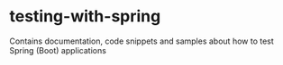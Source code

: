 # testing-with-spring
Contains documentation, code snippets and samples about how to test Spring (Boot) applications

